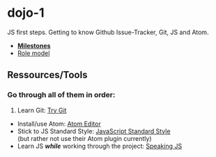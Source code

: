 # dojo-1

JS first steps. Getting to know Github Issue-Tracker, Git, JS and Atom.

- **[Milestones](https://github.com/onlyjedis/dojo-1/milestones)**
- [Role model](http://localtodos.com/)

## Ressources/Tools

### Go through all of them in order:
1. Learn Git: [Try Git](https://www.codeschool.com/courses/try-git)
- Install/use Atom: [Atom Editor](https://atom.io/)
- Stick to JS Standard Style: [JavaScript Standard Style](https://github.com/feross/standard)  
  (but rather not use their Atom plugin currently)
- Learn JS ***while*** working through the project: [Speaking JS](http://speakingjs.com)
